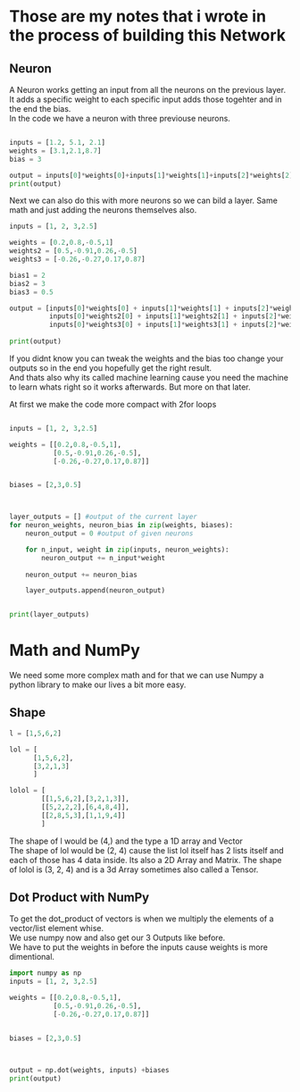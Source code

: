 # Those are my notes that i wrote in the process of building this Network

## Neuron
A Neuron works getting an input from all the neurons on the previous layer.     
It adds a specific weight to each specific input adds those togehter and in the end the bias.     
In the code we have a neuron with three previouse neurons.


```python

inputs = [1.2, 5.1, 2.1]
weights = [3.1,2.1,8.7]
bias = 3

output = inputs[0]*weights[0]+inputs[1]*weights[1]+inputs[2]*weights[2] + bias
print(output)

```

Next we can also do this with more neurons so we can bild a layer. Same math and just adding the neurons themselves also.

```python
inputs = [1, 2, 3,2.5]

weights = [0.2,0.8,-0.5,1]
weights2 = [0.5,-0.91,0.26,-0.5]
weights3 = [-0.26,-0.27,0.17,0.87]

bias1 = 2
bias2 = 3
bias3 = 0.5

output = [inputs[0]*weights[0] + inputs[1]*weights[1] + inputs[2]*weights[2] + inputs[3]*weights[3] + bias1,
          inputs[0]*weights2[0] + inputs[1]*weights2[1] + inputs[2]*weights2[2] + inputs[3]*weights2[3] + bias2,
          inputs[0]*weights3[0] + inputs[1]*weights3[1] + inputs[2]*weights3[2] + inputs[3]*weights3[3] + bias3]
          
print(output)

```

If you didnt know you can tweak the weights and the bias too change your outputs so in the end you hopefully get the right result.  
And thats also why its called machine learning cause you need the machine to learn whats right so it works afterwards. But more on that later.  

At first we make the code more compact with 2for loops 
```python

inputs = [1, 2, 3,2.5]

weights = [[0.2,0.8,-0.5,1],
           [0.5,-0.91,0.26,-0.5],
           [-0.26,-0.27,0.17,0.87]]


biases = [2,3,0.5]



layer_outputs = [] #output of the current layer
for neuron_weights, neuron_bias in zip(weights, biases):
    neuron_output = 0 #output of given neurons

    for n_input, weight in zip(inputs, neuron_weights):
        neuron_output += n_input*weight
    
    neuron_output += neuron_bias

    layer_outputs.append(neuron_output)


print(layer_outputs)


```


# Math and NumPy 
We need some more complex math and for that we can use Numpy a python library to make our lives a bit more easy.

## Shape
```python
l = [1,5,6,2]

lol = [
      [1,5,6,2],
      [3,2,1,3]
      ]

lolol = [
        [[1,5,6,2],[3,2,1,3]],
        [[5,2,2,2],[6,4,8,4]],
        [[2,8,5,3],[1,1,9,4]]
        ]
```
The shape of l would be (4,) and the type a 1D array and Vector     
The shape of lol would be (2, 4) cause the list lol itself has 2 lists itself and each of those has 4 data inside. 
Its also a 2D Array and Matrix.
The shape of lolol is (3, 2, 4) and is a 3d Array sometimes also called a Tensor.

## Dot Product with NumPy
To get the dot_product of vectors is when we multiply the elements of a vector/list element whise.  
We use numpy now and also get our 3 Outputs like before.    
We have to put the weights in before the inputs cause weights is more dimentional.

```python
import numpy as np
inputs = [1, 2, 3,2.5]

weights = [[0.2,0.8,-0.5,1],
           [0.5,-0.91,0.26,-0.5],
           [-0.26,-0.27,0.17,0.87]]


biases = [2,3,0.5]



output = np.dot(weights, inputs) +biases
print(output)

```
